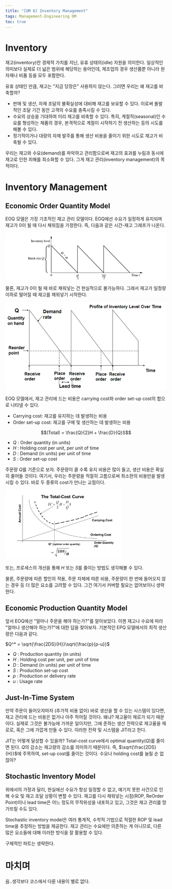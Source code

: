 ```yaml
---
title: "[OM 6] Inventory Management"
tags: Management-Engineering OM
toc: true
---
```


# Inventory
재고(inventory)란 경제적 가치를 지닌, 유휴 상태의(idle) 자원을 의미한다. 일상적인 의미보다 실제로 더 넓은 범위에 해당하는 용어인데, 제조업의 경우 생산품뿐 아니라 원자재나 비품 등을 모두 포함한다. 

유휴 상태인 만큼, 재고는 "지금 당장은" 사용하지 않는다. 그러면 우리는 왜 재고를 비축할까?

- 판매 및 생산, 자재 조달의 불확실성에 대비해 재고를 보유할 수 있다. 이로써 돌발적인 조달 기간 동안 고객의 수요를 충족시킬 수 있다.
- 수요의 상승을 기대하여 미리 재고를 비축할 수 있다. 특히, 계절적(seasonal)인 수요를 형성하는 제품의 경우, 본격적으로 계절이 시작하기 전 생산하는 등의 시도를 해볼 수 있다.
- 정기적이거나 대량의 자재 발주를 통해 생산 비용을 줄이기 위한 시도로 재고가 비축될 수 있다.

우리는 재고와 수요(demand)를 파악하고 관리함으로써 재고의 효과를 누림과 동시에 재고로 인한 피해를 최소화할 수 있다. 그게 재고 관리(inventory management)의 목적이다.


# Inventory Management
## Economic Order Quantity Model
EOQ 모델은 가장 기초적인 재고 관리 모델이다. EOQ에선 수요가 일정하게 유지되며 재고가 0이 될 때 다시 채워짐을 가정한다. 즉, 다음과 같은 시간-재고 그래프가 나온다.

![](/imgs/mge/om25.png)

물론, 재고가 0이 될 때 바로 채워넣는 건 현실적으로 불가능하다. 그래서 재고가 일정량 이하로 떨어질 때 재고를 채워넣기 시작한다.

![](/imgs/mge/om26.png)

EOQ 모델에서, 재고 관리에 드는 비용은 carrying cost와 order set-up cost의 합으로 나타낼 수 있다.

- Carrying cost: 재고를 유지하는 데 발생하는 비용
- Order set-up cost: 재고를 구매 및 생산하는 데 발생하는 비용

$$(Total) = \frac{Q}{2}H + \frac{D}{Q}S$$

- $Q$ : Order quantity (in units)
- $H$ : Holding cost per unit, per unit of time
- $D$ : Demand (in units) per unit of time
- $S$ : Order set-up cost

주문량 $Q$를 기준으로 보자. 주문량이 클 수록 유지 비용은 많이 들고, 생산 비용은 확실히 줄어들 것이다. 여기서, 우리는 주문량을 적절히 고름으로써 최소한의 비용만을 발생시킬 수 있다. 바로 두 종류의 cost가 만나는 교점이다.

![](/imgs/mge/om27.png)

또는, 프로세스의 개선을 통해 $H$ 또는 $S$를 줄이는 방법도 생각해볼 수 있다.

물론, 주문량에 따른 할인의 적용, 주문 자체에 따른 비용, 주문량이 한 번에 들어오지 않는 경우 등 더 많은 요소를 고려할 수 있다. 그건 여기서 커버할 필요는 없어보이니 생략한다.


## Economic Production Quantity Model
앞서 EOQ에선 "얼마나 주문을 해야 하는가?"를 알아보았다. 이젠 재고나 수요에 따라 "얼마나 생산해야 하는가?"에 대한 답을 찾아보자. 기본적인 EPQ 모델에서의 최적 생산량은 다음과 같다.

$Q^* = \sqrt{\frac{2DS}{H}}\sqrt{\frac{p}{p-u}}$

- $Q$ : Production quantity (in units)
- $H$ : Holding cost per unit, per unit of time
- $D$ : Demand (in units) per unit of time
- $S$ : Production set-up cost
- $p$ : Production or delivery rate
- $u$ : Usage rate

## Just-In-Time System
만약 주문이 들어오자마자 (추가적 비용 없이) 바로 생산을 할 수 있는 시스템이 있다면, 재고 관리에 드는 비용은 없거나 아주 적어질 것이다. 왜냐? 재고율이 제로가 되기 때문이다. 실제로 그것은 불가능에 가까운 일이지만, 그에 준하는 생산 전략으로 재고율을 제로로, 혹은 그에 가깝게 만들 수 있다. 이러한 전략 및 시스템을 JIT라고 한다.

JIT는 어떻게 달성할 수 있을까? Total-cost curve에서 optimal quantity($Q$)를 줄이면 된다. $Q$의 감소는 재고량의 감소를 의미하기 때문이다. 즉, $\sqrt{\frac{2DS}{H}}$에 주목하여, set-up cost를 줄이는 것이다. 수요나 holding cost를 늘릴 순 없잖아?

## Stochastic Inventory Model
위에서의 가정과 달리, 현실에선 수요가 항상 일정할 수 없고, 예기치 못한 사건으로 인해 수요 및 재고 조달 상황이 변할 수 있다. 재고를 다시 채워넣는 시점(ROP, ReOrder Point)이나 lead time은 어느 정도의 무작위성을 내포하고 있고, 그것은 재고 관리를 망가뜨릴 수도 있다. 

Stochastic inventory model은 여러 통계적, 수학적 기법으로 적절한 ROP 및 lead time을 추정하는 방법을 제공한다. 재고 관리는 수요에만 의존하는 게 아니므로, 다른 많은 요소들에 대해 이러한 방식을 잘 활용할 수 있다.

구체적인 파트는 생략한다. 


# 마치며
음..생각보다 코스에서 다룬 내용이 별로 없다. 

